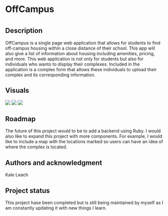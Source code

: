 <h1>OffCampus<h1>

<h2>Description</h2>
OffCampus is a single page web application that allows for students to find off-campus housing within a close distance of their school. This app will also give a list of information about housing including amenities, pricing, and more. This web application is not only for students but also for individuals who wanto to display their complexes. Included in the application is a complex form that allows these individuals to upload their complex and its corresponding information. 


<h2>Visuals</h2>
<img src ="https://user-images.githubusercontent.com/95396231/167528031-3be47724-310f-4b61-91f1-5f47bb0e8bb2.gif"/>
<img src ="https://user-images.githubusercontent.com/95396231/167531730-c7ad5583-a862-4ae9-98f2-3a143da6f30e.gif"/>
<img src ="https://user-images.githubusercontent.com/95396231/167531027-7858ab5d-dd37-4b4e-b657-b5c6ebeb0dd8.gif"/>



<h2>Roadmap</h2>
The future of this project would to be to add a backend using Ruby. 
I would also like to expand this project with more components. For example, I would like to include a map with the locations marked so users can have an idea of where the complex is located.

<h2>Authors and acknowledgment</h2>
Kale Leach


<h2>Project status</h2>
This project hase been completed but is still being maintained by myself as I am constantly updating it with new things I learn.
